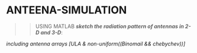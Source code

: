 # ANTEENA-SIMULATION

>>USING MATLAB
***sketch the radiation pattern of antennas in 2-D and 3-D***:

*including antenna arrays [ULA & non-uniform((Binomail && chebychev))]*

